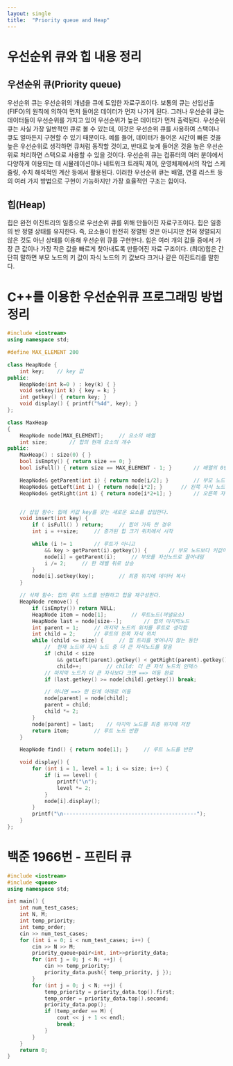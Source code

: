 ```yaml
---
layout: single
title:  "Priority queue and Heap"
---
```


# 우선순위 큐와 힙 내용 정리
## 우선순위 큐(Priority queue)
우선순위 큐는 우선순위의 개념을 큐에 도입한 자료구조이다.
보통의 큐는 선입선출(FIFO)의 원칙에 의하여 먼저 들어온 데이터가 먼저 나가게 된다.
그러나 우선순위 큐는 데이터들이 우선순위를 가지고 있어 우선순위가 높은 데이터가 먼저 출력된다.
우선순위 큐는 사실 가장 일반적인 큐로 볼 수 있는데, 이것은 우선순위 큐를 사용하여 스택이나 큐도 얼마든지 구현할 수 있기 때문이다.
예를 들어, 데이터가 들어온 시간이 빠른 것을 높은 우선순위로 생각하면 큐처럼 동작할 것이고, 반대로 늦게 들어온 것을 높은 우선순위로 처리하면 스택으로 사용할 수 있을 것이다.
우선순위 큐는 컴퓨터의 여러 분야에서 다양하게 이용되는 데 시뮬레이션이나 네트워크 트래픽 제어, 운영체제에서의 작업 스케줄링, 수치 해석적인 계산 등에서 활용된다.
이러한 우선순위 큐는 배열, 연결 리스트 등의 여러 가지 방법으로 구현이 가능하지만 가장 효율적인 구조는 힙이다.  
## 힙(Heap)
힙은 완전 이진트리의 일종으로 우선순위 큐를 위해 만들어진 자료구조이다.
힙은 일종의 반 정렬 상태를 유지한다. 즉, 요소들이 완전히 정렬된 것은 아니지만 전혀 정렬되지 않은 것도 아닌 상태를 이용해 우선순위 큐를 구현한다.
힙은 여러 개의 값들 중에서 가장 큰 값이나 가장 작은 값을 빠르게 찾아내도록 만들어진 자료 구조이다.
(최대)힙은 간단히 말하면 부모 노드의 키 값이 자식 노드의 키 값보다 크거나 같은 이진트리를 말한다. 


# C++를 이용한 우선순위큐 프로그래밍 방법 정리
```c++
#include <iostream>
using namespace std;

#define MAX_ELEMENT 200

class HeapNode {
	int key;	// key 값
public:
	HeapNode(int k=0 ) : key(k) { }
	void setkey(int k) { key = k; }
	int getkey() { return key; }
	void display() { printf("%4d", key); }
};

class MaxHeap
{
	HeapNode node[MAX_ELEMENT];		// 요소의 배열
	int size;		// 힙의 현재 요소의 개수
public:
	MaxHeap() : size(0) { }
	bool isEmpty() { return size == 0; }
	bool isFull() { return size == MAX_ELEMENT - 1; }		// 배열의 0번 요소를 사용하지 않으므로 포화 상태가	MAX_ELEMENT-1임에 유의

	HeapNode& getParent(int i) { return node[i/2]; }		// 부모 노드
	HeapNode& getLeft(int i) { return node[i*2]; }		// 왼쪽 자식 노드
	HeapNode& getRight(int i) { return node[i*2+1]; }		// 오른쪽 자식 노드


	// 삽입 함수: 힙에 키값 key를 갖는 새로운 요소를 삽입한다. 
	void insert(int key) {
		if ( isFull() ) return;		// 힙이 가득 찬 경우
		int i = ++size;		// 증가된 힙 크기 위치에서 시작

		while (i != 1		// 루트가 아니고
			&& key > getParent(i).getkey()) {		// 부모 노드보다 키값이 크면
			node[i] = getParent(i);		// 부모를 자신노드로 끌어내림
			i /= 2;		// 한 레벨 위로 상승
		}
		node[i].setkey(key);		// 최종 위치에 데이터 복사
	}

	// 삭제 함수: 힙의 루트 노드를 반환하고 힙을 재구성한다.
	HeapNode remove() {
		if (isEmpty()) return NULL;
		HeapNode item = node[1];		// 루트노드(꺼낼요소)
		HeapNode last = node[size--];		// 힙의 마지막노드
		int parent = 1;		// 마지막 노드의 위치를 루트로 생각함
		int child = 2;		// 루트의 왼쪽 자식 위치
		while (child <= size) {		// 힙 트리를 벗어나지 않는 동안
			//	현재 노드의 자식 노드 중 더 큰 자식노드를 찾음
			if (child < size
				&& getLeft(parent).getkey() < getRight(parent).getkey())
				child++;		// child: 더 큰 자식 노드의 인덱스
			// 마지막 노드가 더 큰 자식보다 크면 ==> 이동 완료
			if (last.getkey() >= node[child].getkey()) break;

			// 아니면 ==> 한 단계 아래로 이동
			node[parent] = node[child];
			parent = child;
			child *= 2;
		}
		node[parent] = last;	// 마지막 노드를 최종 위치에 저장
		return item;		// 루트 노드 반환
	}

	HeapNode find() { return node[1]; }		// 루트 노드를 반환

	void display() {
		for (int i = 1, level = 1; i <= size; i++) {
			if (i == level) {
				printf("\n");
				level *= 2;
			}
			node[i].display();
		}
		printf("\n-------------------------------------------");
	}
};                                     
```


# 백준 1966번 - 프린터 큐
```c++
#include <iostream>
#include <queue>
using namespace std;

int main() {
	int num_test_cases;
	int N, M;
	int temp_priority;
	int temp_order;
	cin >> num_test_cases;
	for (int i = 0; i < num_test_cases; i++) {
		cin >> N >> M;
		priority_queue<pair<int, int>>priority_data;
		for (int j = 0; j < N; ++j) {
			cin >> temp_priority;
			priority_data.push({ temp_priority, j });
		}
		for (int j = 0; j < N; ++j) {
			temp_priority = priority_data.top().first;
			temp_order = priority_data.top().second;
			priority_data.pop();
			if (temp_order == M) {
				cout << j + 1 << endl;
				break;
			}
		}
	}
	return 0;
}
```
